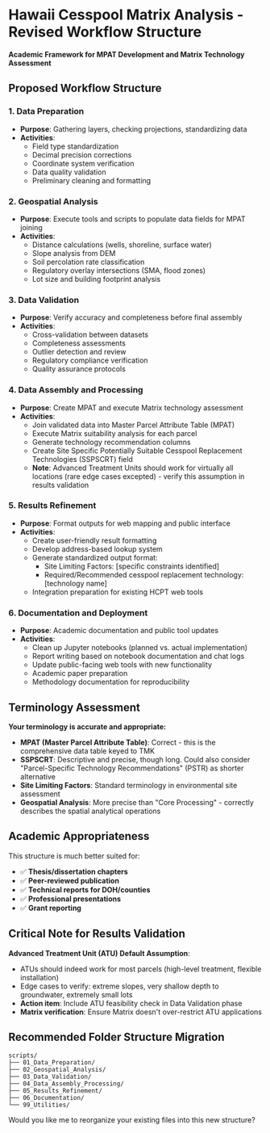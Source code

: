 # Hawaii Cesspool Matrix Analysis - Revised Workflow Structure

**Academic Framework for MPAT Development and Matrix Technology Assessment**

## Proposed Workflow Structure

### 1. **Data Preparation**
- **Purpose**: Gathering layers, checking projections, standardizing data
- **Activities**: 
  - Field type standardization
  - Decimal precision corrections  
  - Coordinate system verification
  - Data quality validation
  - Preliminary cleaning and formatting

### 2. **Geospatial Analysis** 
- **Purpose**: Execute tools and scripts to populate data fields for MPAT joining
- **Activities**:
  - Distance calculations (wells, shoreline, surface water)
  - Slope analysis from DEM
  - Soil percolation rate classification
  - Regulatory overlay intersections (SMA, flood zones)
  - Lot size and building footprint analysis

### 3. **Data Validation**
- **Purpose**: Verify accuracy and completeness before final assembly
- **Activities**:
  - Cross-validation between datasets
  - Completeness assessments  
  - Outlier detection and review
  - Regulatory compliance verification
  - Quality assurance protocols

### 4. **Data Assembly and Processing**
- **Purpose**: Create MPAT and execute Matrix technology assessment
- **Activities**:
  - Join validated data into Master Parcel Attribute Table (MPAT)
  - Execute Matrix suitability analysis for each parcel
  - Generate technology recommendation columns
  - Create Site Specific Potentially Suitable Cesspool Replacement Technologies (SSPSCRT) field
  - **Note**: Advanced Treatment Units should work for virtually all locations (rare edge cases excepted) - verify this assumption in results validation

### 5. **Results Refinement**
- **Purpose**: Format outputs for web mapping and public interface
- **Activities**:
  - Create user-friendly result formatting
  - Develop address-based lookup system
  - Generate standardized output format:
    - Site Limiting Factors: [specific constraints identified]
    - Required/Recommended cesspool replacement technology: [technology name]
  - Integration preparation for existing HCPT web tools

### 6. **Documentation and Deployment**
- **Purpose**: Academic documentation and public tool updates  
- **Activities**:
  - Clean up Jupyter notebooks (planned vs. actual implementation)
  - Report writing based on notebook documentation and chat logs
  - Update public-facing web tools with new functionality
  - Academic paper preparation
  - Methodology documentation for reproducibility

## Terminology Assessment

**Your terminology is accurate and appropriate:**

- **MPAT (Master Parcel Attribute Table)**: Correct - this is the comprehensive data table keyed to TMK
- **SSPSCRT**: Descriptive and precise, though long. Could also consider "Parcel-Specific Technology Recommendations" (PSTR) as shorter alternative
- **Site Limiting Factors**: Standard terminology in environmental site assessment
- **Geospatial Analysis**: More precise than "Core Processing" - correctly describes the spatial analytical operations

## Academic Appropriateness

This structure is much better suited for:
- ✅ **Thesis/dissertation chapters**
- ✅ **Peer-reviewed publication**  
- ✅ **Technical reports for DOH/counties**
- ✅ **Professional presentations**
- ✅ **Grant reporting**

## Critical Note for Results Validation

**Advanced Treatment Unit (ATU) Default Assumption**: 
- ATUs should indeed work for most parcels (high-level treatment, flexible installation)
- Edge cases to verify: extreme slopes, very shallow depth to groundwater, extremely small lots
- **Action item**: Include ATU feasibility check in Data Validation phase
- **Matrix verification**: Ensure Matrix doesn't over-restrict ATU applications

## Recommended Folder Structure Migration

```
scripts/
├── 01_Data_Preparation/
├── 02_Geospatial_Analysis/  
├── 03_Data_Validation/
├── 04_Data_Assembly_Processing/
├── 05_Results_Refinement/
├── 06_Documentation/
└── 99_Utilities/
```

Would you like me to reorganize your existing files into this new structure?
